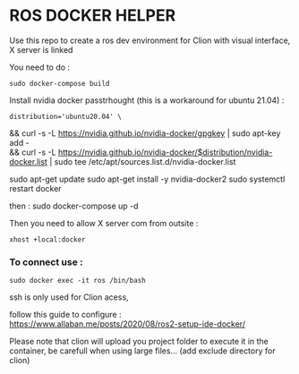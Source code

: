 # ROS DOCKER HELPER

Use this repo to create a ros dev environment for Clion with visual interface, X server is linked

You need to do :

    sudo docker-compose build

Install nvidia docker passtrhought (this is a workaround for ubuntu 21.04) :

    distribution='ubuntu20.04' \
   && curl -s -L https://nvidia.github.io/nvidia-docker/gpgkey | sudo apt-key add - \
   && curl -s -L https://nvidia.github.io/nvidia-docker/$distribution/nvidia-docker.list | sudo tee /etc/apt/sources.list.d/nvidia-docker.list

   sudo apt-get update
   sudo apt-get install -y nvidia-docker2
   sudo systemctl restart docker

then :
    sudo docker-compose up -d

Then you need to allow X server com from outsite :

    xhost +local:docker


### To connect use :

    sudo docker exec -it ros /bin/bash

ssh is only used for Clion acess,

follow this guide to configure :
    https://www.allaban.me/posts/2020/08/ros2-setup-ide-docker/

Please note that clion will upload you project folder to execute it in the container, be carefull when using large files... (add exclude directory for clion)
